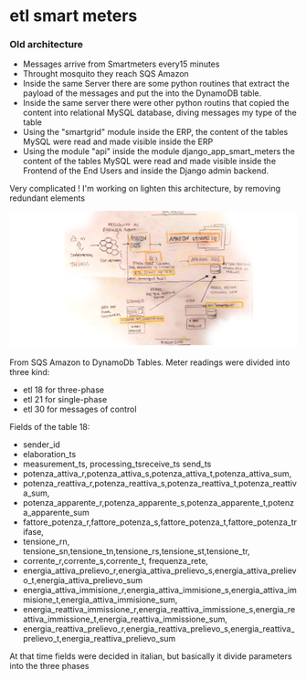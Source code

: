 etl smart meters
======================================

### Old architecture
- Messages arrive from Smartmeters every15 minutes
- Throught mosquito they reach SQS Amazon
- Inside the same Server there are some python routines that  extract the payload of the messages
and put the into the DynamoDB table.
- Inside the same server there were other python routins that copied the content into relational MySQL database, diving messages my type of the table
- Using the "smartgrid" module inside the ERP, the content of the tables MySQL were read and made visible inside the ERP
- Using the module  "api" inside the module django_app_smart_meters the content of the tables MySQL were read and made visible inside the Frontend of the End Users 
and inside the Django admin backend.

Very complicated !
I'm working on lighten this architecture, by removing redundant elements

![diagram](static/doc/GeneralSchema_OldArchitecture.jpg)

From SQS Amazon to DynamoDb Tables.
Meter readings were divided into three kind:
 - etl 18 for three-phase
 - etl 21 for single-phase
 - etl 30 for messages of control
 
 Fields of the table 18:
 - sender_id 
 - elaboration_ts
 - measurement_ts, processing_tsreceive_ts send_ts
 - potenza_attiva_r,potenza_attiva_s,potenza_attiva_t,potenza_attiva_sum,
 - potenza_reattiva_r,potenza_reattiva_s,potenza_reattiva_t,potenza_reattiva_sum,
 - potenza_apparente_r,potenza_apparente_s,potenza_apparente_t,potenza_apparente_sum
 - fattore_potenza_r,fattore_potenza_s,fattore_potenza_t,fattore_potenza_trifase,
 - tensione_rn, tensione_sn,tensione_tn,tensione_rs,tensione_st,tensione_tr, 
 - corrente_r,corrente_s,corrente_t, frequenza_rete,
 - energia_attiva_prelievo_r,energia_attiva_prelievo_s,energia_attiva_prelievo_t,energia_attiva_prelievo_sum
 - energia_attiva_immisione_r,energia_attiva_immisione_s,energia_attiva_immisione_t,energia_attiva_immisione_sum,
 - energia_reattiva_immissione_r,energia_reattiva_immissione_s,energia_reattiva_immissione_t,energia_reattiva_immissione_sum,
 - energia_reattiva_prelievo_r,energia_reattiva_prelievo_s,energia_reattiva_prelievo_t,energia_reattiva_prelievo_sum
 
At that time fields were decided in italian, but basically it divide parameters into the three phases
 